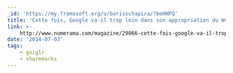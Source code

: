 ```yaml
---
_id: 'https://my.framasoft.org/u/borisschapira/?beHNPQ'
title: 'Cette fois, Google va-il trop loin dans son appropriation du Web ?'
link: >-
    http://www.numerama.com/magazine/29866-cette-fois-google-va-il-trop-loin-dans-son-appropriation-du-web.html
date: '2014-07-03'
tags:
    - goiglr
    - sharemarks
---
```


<div class="markdown"><p></p></div>
